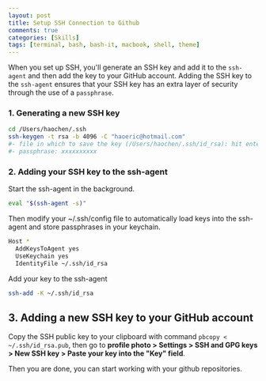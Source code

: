 ```yaml
---
layout: post
title: Setup SSH Connection to Github
comments: true
categories: [Skills]
tags: [terminal, bash, bash-it, macbook, shell, theme]
---
```



When you set up SSH, you'll generate an SSH key and add it to the `ssh-agent` and then add the key to your GitHub account. Adding the SSH key to the `ssh-agent` ensures that your SSH key has an extra layer of security through the use of a `passphrase`.

### 1. Generating a new SSH key

```bash
cd /Users/haochen/.ssh
ssh-keygen -t rsa -b 4096 -C "haoeric@hotmail.com"
#- file in which to save the key (/Users/haochen/.ssh/id_rsa): hit enter
#- passphrase: xxxxxxxxxx
```

### 2. Adding your SSH key to the ssh-agent

Start the ssh-agent in the background.

```bash
eval "$(ssh-agent -s)"
```

Then modify your ~/.ssh/config file to automatically load keys into the ssh-agent and store passphrases in your keychain.

```bash
Host *
  AddKeysToAgent yes
  UseKeychain yes
  IdentityFile ~/.ssh/id_rsa
```

Add your key to the ssh-agent

```bash
ssh-add -K ~/.ssh/id_rsa
```

## 3. Adding a new SSH key to your GitHub account

Copy the SSH public key to your clipboard with command `pbcopy < ~/.ssh/id_rsa.pub`, then go to **profile photo > Settings > SSH and GPG keys > New SSH key > Paste your key into the "Key" field**.

Then you are done, you can start working with your github repositories.
